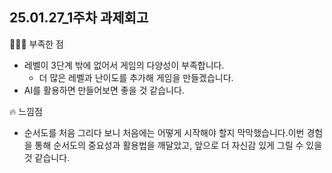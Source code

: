 ## 25.01.27_1주차 과제회고


👩🏻‍💻 부족한 점
- 레벨이 3단계 밖에 없어서 게임의 다양성이 부족합니다.
    - 더 많은 레벨과 난이도를 추가해 게임을 만들겠습니다.
- AI를 활용하면 만들어보면 좋을 것 같습니다.
  
🔥 느낌점
- 순서도를 처음 그리다 보니 처음에는 어떻게 시작해야 할지 막막했습니다.이번 경험을 통해 순서도의 중요성과 활용법을 깨달았고, 앞으로 더 자신감 있게 그릴 수 있을 것 같습니다.
